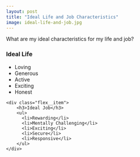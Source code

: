 ```yaml
---
layout: post
title: "Ideal Life and Job Characteristics"
image: ideal-life-and-job.jpg
---
```


What are my ideal characteristics for my life and job? 

<div class="flex__container">
    <div class="flex__item">
        <h3>Ideal Life</h3>
        <ul>
          <li>Loving</li>
          <li>Generous</li>
          <li>Active</li>
          <li>Exciting</li>
          <li>Honest</li>
        </ul>
    </div>

    <div class="flex__item">
        <h3>Ideal Job</h3>
        <ul>
          <li>Rewarding</li>
          <li>Mentally Challenging</li>
          <li>Exciting</li>
          <li>Secure</li>
          <li>Responsive</li>
        </ul>
    </div>
</div>
